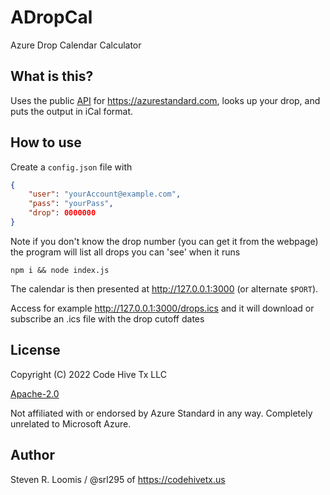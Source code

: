 # ADropCal

Azure Drop Calendar Calculator

## What is this?

Uses the public [API](https://github.com/azurestandard/api-spec.git) for <https://azurestandard.com>, looks up your drop, and puts the output in iCal format.

## How to use

Create a `config.json` file with

```json
{
    "user": "yourAccount@example.com",
    "pass": "yourPass",
    "drop": 0000000
}
```

Note if you don't know the drop number (you can get it from the webpage) the
program will list all drops you can 'see' when it runs

`npm i && node index.js`

The calendar is then presented at <http://127.0.0.1:3000> (or alternate `$PORT`).

Access for example http://127.0.0.1:3000/drops.ics and it will download or subscribe an .ics file with the drop cutoff dates

## License

Copyright (C) 2022 Code Hive Tx LLC

[Apache-2.0](./LICENSE)

Not affiliated with or endorsed by Azure Standard in any way. Completely unrelated to Microsoft Azure.

## Author

Steven R. Loomis / @srl295 of <https://codehivetx.us>

